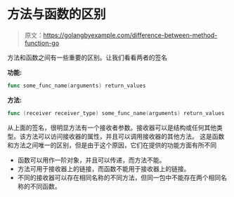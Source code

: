 # 方法与函数的区别

> 原文：<https://golangbyexample.com/difference-between-method-function-go>

方法和函数之间有一些重要的区别。让我们看看两者的签名

**功能:**

```go
func some_func_name(arguments) return_values
```

**方法:**

```go
func (receiver receiver_type) some_func_name(arguments) return_values
```

从上面的签名，很明显方法有一个接收者参数。接收器可以是结构或任何其他类型。该方法可以访问接收器的属性，并且可以调用接收器的其他方法。
这是函数和方法之间唯一的区别，但是由于这个原因，它们在提供的功能方面有所不同

*   函数可以用作一阶对象，并且可以传递，而方法不能。
*   方法可用于接收器上的链接，而函数不能用于接收器上的链接。
*   不同的接收器可以存在相同名称的不同方法，但同一包中不能存在两个相同名称的不同函数。